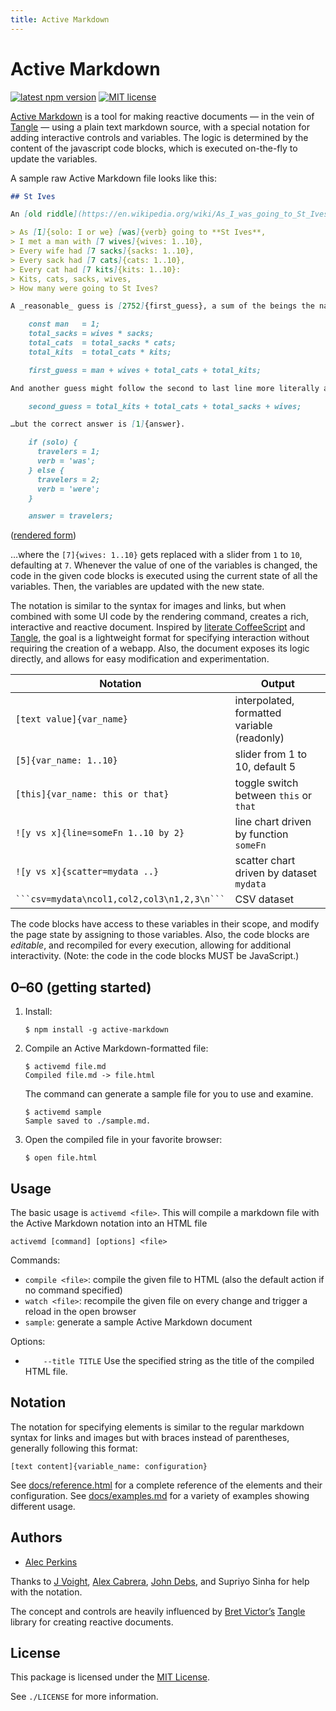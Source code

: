 ```yaml
---
title: Active Markdown
---
```


# Active Markdown

[![latest npm version](https://img.shields.io/npm/v/active-markdown)](https://www.npmjs.com/package/active-markdown)
[![MIT license](https://img.shields.io/npm/l/active-markdown)](https://github.com/alecperkins/active-markdown/blob/main/LICENSE)

[Active Markdown](http://activemarkdown.org) is a tool for making reactive documents — in the vein of [Tangle](http://worrydream.com/Tangle) — using a plain text markdown source, with a special notation for adding interactive controls and variables. The logic is determined by the content of the javascript code blocks, which is executed on-the-fly to update the variables.

A sample raw Active Markdown file looks like this:

```markdown
## St Ives

An [old riddle](https://en.wikipedia.org/wiki/As_I_was_going_to_St_Ives).

> As [I]{solo: I or we} [was]{verb} going to **St Ives**,
> I met a man with [7 wives]{wives: 1..10},
> Every wife had [7 sacks]{sacks: 1..10},
> Every sack had [7 cats]{cats: 1..10},
> Every cat had [7 kits]{kits: 1..10}:
> Kits, cats, sacks, wives,
> How many were going to St Ives?

A _reasonable_ guess is [2752]{first_guess}, a sum of the beings the narrator met:

    const man   = 1;
    total_sacks = wives * sacks;
    total_cats  = total_sacks * cats;
    total_kits  = total_cats * kits;

    first_guess = man + wives + total_cats + total_kits;

And another guess might follow the second to last line more literally and sum [2401 kits]{total_kits}, [343 cats]{total_cats}, [49 sacks]{total_sacks}, and [7 wives]{wives} for an answer of [2800]{second_guess}:

    second_guess = total_kits + total_cats + total_sacks + wives;

…but the correct answer is [1]{answer}.

    if (solo) {
      travelers = 1;
      verb = 'was';
    } else {
      travelers = 2;
      verb = 'were';
    }

    answer = travelers;
```


([rendered form](https://activemarkdown.org/st-ives.html))

…where the `[7]{wives: 1..10}` gets replaced with a slider from `1` to `10`, defaulting at `7`. Whenever the value of one of the variables is changed, the code in the given code blocks is executed using the current state of all the variables. Then, the variables are updated with the new state.

The notation is similar to the syntax for images and links, but when combined with some UI code by the rendering command, creates a rich, interactive and reactive document. Inspired by [literate CoffeeScript](https://coffeescript.org/#literate) and [Tangle](https://worrydream.com/Tangle/), the goal is a lightweight format for specifying interaction without requiring the creation of a webapp. Also, the document exposes its logic directly, and allows for easy modification and
experimentation.

| Notation                            | Output                                      |
|-------------------------------------|---------------------------------------------|
| `[text value]{var_name}`            | interpolated, formatted variable (readonly) |
| `[5]{var_name: 1..10}`              | slider from 1 to 10, default 5              |
| `[this]{var_name: this or that}`    | toggle switch between `this` or `that`      |
| `![y vs x]{line=someFn 1..10 by 2}` | line chart driven by function `someFn`      |
| `![y vs x]{scatter=mydata ..}`      | scatter chart driven by dataset `mydata`    |
| <code>&grave;&grave;&grave;csv=mydata\ncol1,col2,col3\n1,2,3\n&grave;&grave;&grave;</code>      | CSV dataset                                 |

The code blocks have access to these variables in their scope, and modify the page state by assigning to those variables. Also, the code blocks are *editable*, and recompiled for every execution, allowing for additional interactivity. (Note: the code in the code blocks MUST be JavaScript.)



## 0–60 (getting started)

1.  Install:

        $ npm install -g active-markdown

2.  Compile an Active Markdown-formatted file:

        $ activemd file.md
        Compiled file.md -> file.html

    The command can generate a sample file for you to use and examine.

        $ activemd sample
        Sample saved to ./sample.md.

3.  Open the compiled file in your favorite browser:

        $ open file.html


## Usage

The basic usage is `activemd <file>`. This will compile a markdown file with the Active Markdown notation into an HTML file

    activemd [command] [options] <file>

Commands:

- `compile <file>`: compile the given file to HTML (also the default action if no command specified)
- `watch <file>`: recompile the given file on every change and trigger a reload in the open browser
- `sample`: generate a sample Active Markdown document

Options:

*   `    --title TITLE`
    Use the specified string as the title of the compiled HTML file.


## Notation

The notation for specifying elements is similar to the regular markdown syntax for links and images but with braces instead of parentheses, generally following this format:

`[text content]{variable_name: configuration}`

See [docs/reference.html](https://activemarkdown.org/reference.html) for a complete reference of the elements and their configuration. See [docs/examples.md](https://activemarkdown.org/examples.html) for a variety of examples showing different usage.


## Authors

* [Alec Perkins](https://alecperkins.net)

Thanks to [J Voight](https://github.com/joyrexus), [Alex Cabrera](https://alexcabrera.me/), [John Debs](https://johndebs.com/), and Supriyo Sinha for help with the notation.

The concept and controls are heavily influenced by [Bret Victor’s](https://worrydream.com) [Tangle](https://worrydream.com/Tangle) library for creating reactive documents.


## License

This package is licensed under the [MIT License](https://opensource.org/licenses/MIT).

See `./LICENSE` for more information.
